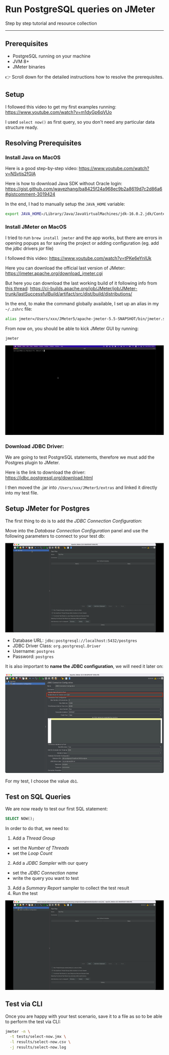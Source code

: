 # Run PostgreSQL queries on JMeter
Step by step tutorial and resource collection

---

## Prerequisites

- PostgreSQL running on your machine
- JVM 8+
- JMeter binaries

👉 Scroll down for the detailed instructions how to resolve the prerequisites.

## Setup

I followed this video to get my first examples running:
https://www.youtube.com/watch?v=m1dyGp6qVUo

I used `select now()` as first query, so you don't need any particular data structure ready.

## Resolving Prerequisites

### Install Java on MacOS

Here is a good step-by-step video:
https://www.youtube.com/watch?v=NSvtis2fGlA

Here is how to download Java SDK without Oracle login:
https://gist.github.com/wavezhang/ba8425f24a968ec9b2a8619d7c2d86a6#gistcomment-3019424

In the end, I had to manually setup the `JAVA_HOME` variable:

```bash
export JAVA_HOME=/Library/Java/JavaVirtualMachines/jdk-16.0.2.jdk/Contents/Home
```



### Install JMeter on MacOS

I tried to run `brew install jmeter` and the app works, but there are errors in opening popups as for saving the project or adding configuration (eg. add the *jdbc* drivers *jar* file)

I followed this video:
https://www.youtube.com/watch?v=tPKe6eYnlUk

Here you can download the official last version of JMeter:
https://jmeter.apache.org/download_jmeter.cgi

But here you can download the last working build of it following info from [this thread](https://stackoverflow.com/questions/67615212/why-am-i-not-able-to-click-on-open-icon-in-jmeter):
https://ci-builds.apache.org/job/JMeter/job/JMeter-trunk/lastSuccessfulBuild/artifact/src/dist/build/distributions/

In the end, to make the command globally available, I set up an alias in my `~/.zshrc` file:

```bash
alias jmeter=/Users/xxx/JMeter5/apache-jmeter-5.5-SNAPSHOT/bin/jmeter.sh
```

From now on, you should be able to kick JMeter GUI by running:

```bash
jmeter
```

![Start JMeter](./images//jmeter-kickoff.gif)

### Download JDBC Driver:

We are going to test PostgreSQL statements, therefore we must add the Postgres plugin to JMeter.

Here is the link to download the driver:
https://jdbc.postgresql.org/download.html

I then moved the .jar into `/Users/xxx/JMeter5/extras` and linked it directly into my test file.

## Setup JMeter for Postgres

The first thing to do is to add the _JDBC Connection Configuration_:

Move into the _Database Connection Configuration_ panel and use the following parameters to connect to your test db:

![Setup JDBC Drivers](./images/jmeter-jdbc-config.gif)

- Database URL: `jdbc:postgresql://localhost:5432/postgres`
- JDBC Driver Class: `org.postgresql.Driver`
- Username: `postgres`
- Password: `postgres`

It is also important to **name the JDBC configuration**, we will need it later on:

![Name the JDBC Configuration](./images//jmeter-odbc-pool-name.jpg)

For my test, I choose the value `db1`.

## Test on SQL Queries

We are now ready to test our first SQL statement:

```sql
SELECT NOW();
```

In order to do that, we need to:

1. Add a _Thread Group_
  - set the _Number of Threads_
  - set the _Loop Count_
2. Add a _JDBC Sampler_ with our query
  - set the _JDBC Connection name_
  - write the query you want to test
3. Add a _Summary Report_ sampler to collect the test 
result
4. Run the test

![Run a SQL test](./images//jmeter-jdbc-test.gif)

## Test via CLI

Once you are happy with your test scenario, save it to a file as so to be able to perform the test via CLI:

```bash
jmeter -n \
  -t tests/select-now.jmx \
  -l results/select-now.csv \
  -j results/select-now.log
```
